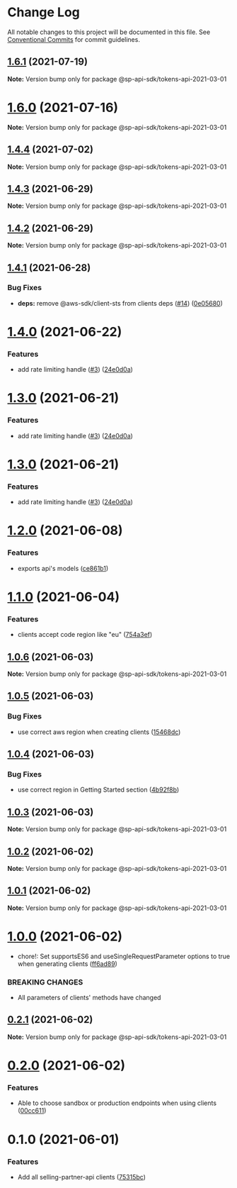 # Change Log

All notable changes to this project will be documented in this file.
See [Conventional Commits](https://conventionalcommits.org) for commit guidelines.

## [1.6.1](https://github.com/bizon/selling-partner-api-sdk/compare/@sp-api-sdk/tokens-api-2021-03-01@1.6.0...@sp-api-sdk/tokens-api-2021-03-01@1.6.1) (2021-07-19)

**Note:** Version bump only for package @sp-api-sdk/tokens-api-2021-03-01





# [1.6.0](https://github.com/bizon/selling-partner-api-sdk/compare/@sp-api-sdk/tokens-api-2021-03-01@1.4.4...@sp-api-sdk/tokens-api-2021-03-01@1.6.0) (2021-07-16)

**Note:** Version bump only for package @sp-api-sdk/tokens-api-2021-03-01





## [1.4.4](https://github.com/bizon/selling-partner-api-sdk/compare/@sp-api-sdk/tokens-api-2021-03-01@1.4.3...@sp-api-sdk/tokens-api-2021-03-01@1.4.4) (2021-07-02)

**Note:** Version bump only for package @sp-api-sdk/tokens-api-2021-03-01





## [1.4.3](https://github.com/bizon/selling-partner-api-sdk/compare/@sp-api-sdk/tokens-api-2021-03-01@1.4.2...@sp-api-sdk/tokens-api-2021-03-01@1.4.3) (2021-06-29)

**Note:** Version bump only for package @sp-api-sdk/tokens-api-2021-03-01





## [1.4.2](https://github.com/bizon/selling-partner-api-sdk/compare/@sp-api-sdk/tokens-api-2021-03-01@1.4.1...@sp-api-sdk/tokens-api-2021-03-01@1.4.2) (2021-06-29)

**Note:** Version bump only for package @sp-api-sdk/tokens-api-2021-03-01





## [1.4.1](https://github.com/bizon/selling-partner-api-sdk/compare/@sp-api-sdk/tokens-api-2021-03-01@1.4.0...@sp-api-sdk/tokens-api-2021-03-01@1.4.1) (2021-06-28)


### Bug Fixes

* **deps:** remove @aws-sdk/client-sts from clients deps ([#14](https://github.com/bizon/selling-partner-api-sdk/issues/14)) ([0e05680](https://github.com/bizon/selling-partner-api-sdk/commit/0e056808c6df8aef4059aafc57c8797f717cce49))





# [1.4.0](https://github.com/bizon/selling-partner-api-sdk/compare/@sp-api-sdk/tokens-api-2021-03-01@1.2.0...@sp-api-sdk/tokens-api-2021-03-01@1.4.0) (2021-06-22)


### Features

* add rate limiting handle ([#3](https://github.com/bizon/selling-partner-api-sdk/issues/3)) ([24e0d0a](https://github.com/bizon/selling-partner-api-sdk/commit/24e0d0a7e7795b2ed72a7ed7163e52e469630f08))





# [1.3.0](https://github.com/bizon/selling-partner-api-sdk/compare/@sp-api-sdk/tokens-api-2021-03-01@1.2.0...@sp-api-sdk/tokens-api-2021-03-01@1.3.0) (2021-06-21)


### Features

* add rate limiting handle ([#3](https://github.com/bizon/selling-partner-api-sdk/issues/3)) ([24e0d0a](https://github.com/bizon/selling-partner-api-sdk/commit/24e0d0a7e7795b2ed72a7ed7163e52e469630f08))





# [1.3.0](https://github.com/bizon/selling-partner-api-sdk/compare/@sp-api-sdk/tokens-api-2021-03-01@1.2.0...@sp-api-sdk/tokens-api-2021-03-01@1.3.0) (2021-06-21)


### Features

* add rate limiting handle ([#3](https://github.com/bizon/selling-partner-api-sdk/issues/3)) ([24e0d0a](https://github.com/bizon/selling-partner-api-sdk/commit/24e0d0a7e7795b2ed72a7ed7163e52e469630f08))





# [1.2.0](https://github.com/bizon/selling-partner-api-sdk/compare/@sp-api-sdk/tokens-api-2021-03-01@1.1.0...@sp-api-sdk/tokens-api-2021-03-01@1.2.0) (2021-06-08)


### Features

* exports api's models ([ce861b1](https://github.com/bizon/selling-partner-api-sdk/commit/ce861b1eca84b257978a2755d8fbaa5a8b821ad2))





# [1.1.0](https://github.com/bizon/selling-partner-api-sdk/compare/@sp-api-sdk/tokens-api-2021-03-01@1.0.6...@sp-api-sdk/tokens-api-2021-03-01@1.1.0) (2021-06-04)


### Features

* clients accept code region like "eu" ([754a3ef](https://github.com/bizon/selling-partner-api-sdk/commit/754a3ef3e344a3df4d16fd64c365c2971b9f007a))





## [1.0.6](https://github.com/bizon/selling-partner-api-sdk/compare/@sp-api-sdk/tokens-api-2021-03-01@1.0.5...@sp-api-sdk/tokens-api-2021-03-01@1.0.6) (2021-06-03)

**Note:** Version bump only for package @sp-api-sdk/tokens-api-2021-03-01





## [1.0.5](https://github.com/bizon/selling-partner-api-sdk/compare/@sp-api-sdk/tokens-api-2021-03-01@1.0.4...@sp-api-sdk/tokens-api-2021-03-01@1.0.5) (2021-06-03)


### Bug Fixes

* use correct aws region when creating clients ([15468dc](https://github.com/bizon/selling-partner-api-sdk/commit/15468dc1fa7bf1a85bd69ebc2f3764ce7fc6a9b8))





## [1.0.4](https://github.com/bizon/selling-partner-api-sdk/compare/@sp-api-sdk/tokens-api-2021-03-01@1.0.3...@sp-api-sdk/tokens-api-2021-03-01@1.0.4) (2021-06-03)


### Bug Fixes

* use correct region in Getting Started section ([4b92f8b](https://github.com/bizon/selling-partner-api-sdk/commit/4b92f8b85a69b7aab18f3562a87aba0b40f5913c))





## [1.0.3](https://github.com/bizon/selling-partner-api-sdk/compare/@sp-api-sdk/tokens-api-2021-03-01@1.0.2...@sp-api-sdk/tokens-api-2021-03-01@1.0.3) (2021-06-03)

**Note:** Version bump only for package @sp-api-sdk/tokens-api-2021-03-01





## [1.0.2](https://github.com/bizon/selling-partner-api-sdk/compare/@sp-api-sdk/tokens-api-2021-03-01@1.0.1...@sp-api-sdk/tokens-api-2021-03-01@1.0.2) (2021-06-02)

**Note:** Version bump only for package @sp-api-sdk/tokens-api-2021-03-01





## [1.0.1](https://github.com/bizon/selling-partner-api-sdk/compare/@sp-api-sdk/tokens-api-2021-03-01@1.0.0...@sp-api-sdk/tokens-api-2021-03-01@1.0.1) (2021-06-02)

**Note:** Version bump only for package @sp-api-sdk/tokens-api-2021-03-01





# [1.0.0](https://github.com/bizon/selling-partner-api-sdk/compare/@sp-api-sdk/tokens-api-2021-03-01@0.2.1...@sp-api-sdk/tokens-api-2021-03-01@1.0.0) (2021-06-02)


* chore!: Set supportsES6 and useSingleRequestParameter options to true when generating clients ([ff6ad89](https://github.com/bizon/selling-partner-api-sdk/commit/ff6ad89b496dec81f0ce775a50f25615022fcfb2))


### BREAKING CHANGES

* All parameters of clients' methods have changed





## [0.2.1](https://github.com/bizon/selling-partner-api-sdk/compare/@sp-api-sdk/tokens-api-2021-03-01@0.2.0...@sp-api-sdk/tokens-api-2021-03-01@0.2.1) (2021-06-02)

**Note:** Version bump only for package @sp-api-sdk/tokens-api-2021-03-01





# [0.2.0](https://github.com/bizon/selling-partner-api-sdk/compare/@sp-api-sdk/tokens-api-2021-03-01@0.1.0...@sp-api-sdk/tokens-api-2021-03-01@0.2.0) (2021-06-02)


### Features

* Able to choose sandbox or production endpoints when using clients ([00cc611](https://github.com/bizon/selling-partner-api-sdk/commit/00cc611bcaa6153606c8d918ad6946947d6a50de))





# 0.1.0 (2021-06-01)


### Features

* Add all selling-partner-api clients ([75315bc](https://github.com/bizon/selling-partner-api-sdk/commit/75315bc7681537a7803bf658e69b6bf7d4b6bbe2))
